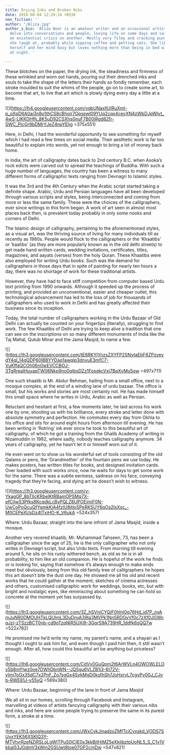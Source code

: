 ```yaml
---
title: Drying Inks and Broken Nibs
date: 2018-08-04 12:29:24 +0530
non_fiction: ''
author: "/Aliza.jpg"
author_s_bio: 'Aliza Noor is an amateur writer and an occasional artist trying to
  delve into conversations and people, loving life on some days and sailing through
  an existential crisis on another. Mostly very filmy and cracking puns that only
  she laugh at, probably while sipping coffee and petting cats. She likes keeping
  herself and her mind busy but loves nothing more than being in bed with her laptop
  at night. '

---
```

These blotches on the paper, the drying ink, the steadiness and firmness of these wrinkled and worn out hands, pouring out their drenched inks and souls to take the shape of the letters their hands so fondly remember, each stroke moulded to suit the whims of the people, go on to create some art, to become that art, to live that art which is slowly dying every day a little at a time. 

![](https://lh4.googleusercontent.com/vqbUNaxIIUlRuXml-p_oXpD6A0aj3n8o1thCS8cBhojr7Gpsewl09YUq2cqx4ceyXN4zWbDJpWlvt_4wS-LIKKDHfh_8K5uD92CSXhs0nuF7B00iRgd62fr-SWC_PIcGr9bDMrYJeZ4npYElig =375x551)

Here, in Delhi, I had the wonderful opportunity to see something for myself which I had read a few times on social media. Their aesthetic work is far too beautiful to explain into words, yet not enough to bring a lot of money back home. 

In India, the art of calligraphy dates back to 2nd century B.C. when Asoka’s rock edicts were carved out to spread the teachings of Buddha. With such a huge number of languages, the country has been a witness to many different forms of calligraphic texts ranging from Devnagri to Islamic styles.

It was the 3rd and the 4th Century when the Arabic script started taking a definite shape. Arabic, Urdu and Persian languages have all been developed through various scripts and styles, being interconnected and coming from more or less the same family. These were the choices of the calligraphers, ever since writings in this form began. A work of art seen in almost most places back then, is prevalent today probably in only some nooks and corners of Delhi. 

 The Islamic design of calligraphy, pertaining to the aforementioned styles, as a visual art, was the thriving source of living for many individuals till as recently as 1980s. People would flock to the calligraphers or the ‘Khaatibs’ or ‘kaatibs’ (as they are more popularly known as in the old delhi streets) to get made hand written cards, wedding invitations, certificates, titles, magazines, and aayats (verses) from the holy Quran. These Khaatibs were also employed for writing Urdu books. Such was the demand for calligraphers in those days that in spite of painting for nearly ten hours a day, there was no shortage of work for these traditional artists.

However, they have had to face stiff competition from computer based Urdu text printing from 1990 onwards. Although it speeded up the process of printing, and provided an unconventional, easier and cheaper outlet, this technological advancement has led to the loss of job for thousands of calligraphers who used to work in Delhi and has greatly affected their business since its inception.

Today, the total number of calligraphers working in the Urdu Bazaar of Old Delhi can actually be counted on your fingertips (literally), struggling to find work. The few Khaatibs of Delhi are trying to keep alive a tradition that one can see on the inscriptions on so many different monuments of India like the Taj Mahal, Qutub Minar and the Jama Masjid, to name a few. 

![](https://lh3.googleusercontent.com/tE6RKYlYnzsZXYFP2SNytaEbF6ZPzyevdY4ql_14qQDP60lBBYYDaq1awqlp3dnvuE3mfC7-VuKffaQCOh06n0wEVCCBOJ-3TgRreaIHuyaqTW06Nkp9no0qIbsDZz1FosgkcVxi7BqXvMu5qw =497x711)

One such khaatib is Mr. Abdur Rehman, hailing from a small office, next to a mosque complex, at the end of a winding lane of urdu bazaar. The office is small, but his works and stories are most certainly not. He has made himself this small space where he writes in Urdu, Arabic as well as Persian.

Reluctant and hesitant at first, a few moments later, he laid across his work one by one, shooting us with his brilliance, every stroke and letter done with absolute symmetry and perfection. He commutes every day from Okhla to his office and sits for around eight hours from afternoon till evening. He has been writing in ‘Rotring’ ink ever since he took to this beautiful art of calligraphy, of which he got a training from the Ghalib Academy of writing in Nizamuddin in 1982, where sadly, nobody teaches calligraphy anymore. 34 years of calligraphy, yet he hasn’t let it or himself worn out of it. 

He even went on to show us his wonderful set of tools consisting of the old Qalams or pens, the ‘Grandmother’ of the fountain pens we use today. He makes posters, has written titles for books, and designed invitation cards. Over loaded with such works once, now he waits for days to get some work for the same. There was a subtle eeriness, sadness on his face, conveying tragedy that they’re facing, and dying art he doesn’t wish to witness. 

![](https://lh3.googleusercontent.com/v-YkagGP_8bTIIcKRbeIKtRBamOPSMq7X-efCjIwS3Pfks8KcqdkLcBvPQLZ6UPOEimiF0N-UwCoPoQcuQfYgmkKjA4fzIU8itloSPeRKSUY6qOs2IsXsc_-M0CEPeXUsDz4tTxiHO-K_V6ukA =524x357)

Where: Urdu Bazaar, straight into the lane infront of Jama Masjid, inside a mosque.

Another very revered khaatib, Mr. Muhammad Tahseen, 73, has been a calligrapher since the age of 25, he is the only calligrapher who not only writes in Devnagri script, but also Urdu texts. From morning till evening around 5, he sits on his rusty withered bench, as old as he is in all probability, to him like an old companion. He is hopeful of the work he finds or is looking for, saying that somehow it’s always enough to make ends meet but obviously, being from this old family tree of calligraphers he hopes this art doesn’t bite the dust one day. He showed me all his old and recent works that he could gather at the moment; sketches of cinema actresses and others, customised calligraphic work for weddings, books, etc, but with bright and nostalgic eyes, like reminiscing about something he can hold so concrete at the moment yet has surpassed by. 

![](https://lh3.googleusercontent.com/3Z_hSVnjCYQiF0hInl0q76Hd_id7P_nvAmJuNR0DMOUHTkLQUImL3DuDnvA39Ia3MVPk1NnSRDGyVf0c7zXf0JGWnqJzi-zTSzzBCT0nb-cd9oTzqNlRSUXi9-3GqrS9A739HR_1ddfk6sQQ7w =522x782)

He promised me he’d write my name, my parent’s name, and a shayari as I thought I ought to ask him for, and even though I paid him then, it still wasn’t enough. After all, how could this beautiful art be anything but priceless? 

![](https://lh6.googleusercontent.com/CdVv0GuQpm2t6ArWVLn4OWOWLELOv5b8mYlwz0oe7DWhDbnWN--JQ5gu6VLZB1j3-6t72V-yImj7oGx35dC7x2PnF_Zo7sgGx4SykMgD0ksfhSh7JoHxryL7cgvPv00J_CJyb-RWE81J-v55yQ =569x380)

Where: Urdu Bazaar, beginning of the lane in front of Jama Masjid

We all sit in our homes, scrolling through Facebook and Instagram, marvelling at videos of artists fancying calligraphy with their various nibs and inks, and here are some people trying to preserve the same in its purest form, a stroke at a time.

![](https://lh3.googleusercontent.com/JWxCykJinadzoZMfTciCvxskd_VODS7SUvxYEK56XSKlQ3Y-MTVtvrRzeNZiRSLoLgWITPuS0lCIE0s3kkBjtHiMZ5eXklibztpUoNL5_S_C1v1Vkbal53JGdmV3sWm2GSUwt8toe07GP2cmDw =547x821)